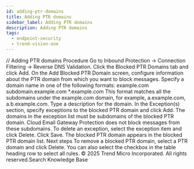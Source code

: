 ```yaml
---
id: adding-ptr-domains
title: Adding PTR domains
sidebar_label: Adding PTR domains
description: Adding PTR domains
tags:
  - endpoint-security
  - trend-vision-one
---
```


/*<![CDATA[*/ $('#title').html($('meta[name=map-description]').attr('content')); /*]]>*/ Adding PTR domains Procedure Go to Inbound Protection → Connection Filtering → Reverse DNS Validation. Click the Blocked PTR Domains tab and click Add. On the Add Blocked PTR Domain screen, configure information about the PTR domain from which you want to block messages. Specify a domain name in one of the following formats: example.com subdomain.example.com *.example.com This format matches all the subdomains under the example.com domain, for example, a.example.com, a.b.example.com. Type a description for the domain. In the Exception(s) section, specify exceptions to the blocked PTR domain and click Add. The domains in the exception list must be subdomains of the blocked PTR domain. Cloud Email Gateway Protection does not block messages from these subdomains. To delete an exception, select the exception item and click Delete. Click Save. The blocked PTR domain appears in the blocked PTR domain list. Next steps To remove a blocked PTR domain, select a PTR domain and click Delete. You can also select the checkbox in the table heading row to select all rules. © 2025 Trend Micro Incorporated. All rights reserved.Search Knowledge Base